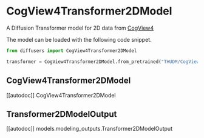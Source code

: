 <!--Copyright 2025 The HuggingFace Team. All rights reserved.

Licensed under the Apache License, Version 2.0 (the "License"); you may not use this file except in compliance with
the License. You may obtain a copy of the License at

http://www.apache.org/licenses/LICENSE-2.0

Unless required by applicable law or agreed to in writing, software distributed under the License is distributed on
an "AS IS" BASIS, WITHOUT WARRANTIES OR CONDITIONS OF ANY KIND, either express or implied. See the License for the
specific language governing permissions and limitations under the License. -->

# CogView4Transformer2DModel

A Diffusion Transformer model for 2D data from [CogView4]()

The model can be loaded with the following code snippet.

```python
from diffusers import CogView4Transformer2DModel

transformer = CogView4Transformer2DModel.from_pretrained("THUDM/CogView4-6B", subfolder="transformer", torch_dtype=torch.bfloat16).to("cuda")
```

## CogView4Transformer2DModel

[[autodoc]] CogView4Transformer2DModel

## Transformer2DModelOutput

[[autodoc]] models.modeling_outputs.Transformer2DModelOutput
